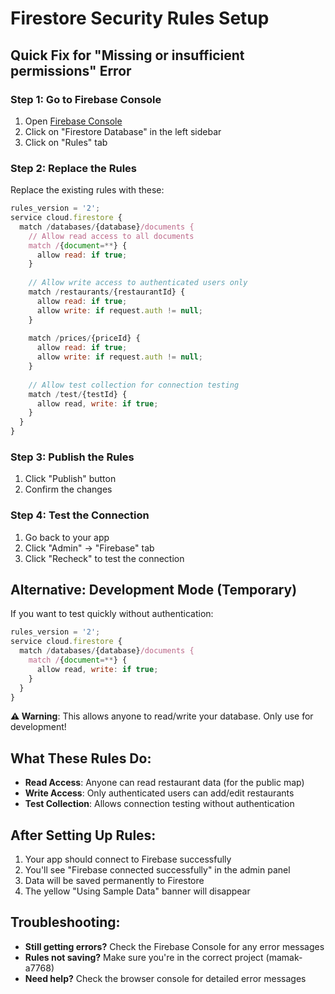 # Firestore Security Rules Setup

## Quick Fix for "Missing or insufficient permissions" Error

### Step 1: Go to Firebase Console
1. Open [Firebase Console](https://console.firebase.google.com/project/mamak-a7768)
2. Click on "Firestore Database" in the left sidebar
3. Click on "Rules" tab

### Step 2: Replace the Rules
Replace the existing rules with these:

```javascript
rules_version = '2';
service cloud.firestore {
  match /databases/{database}/documents {
    // Allow read access to all documents
    match /{document=**} {
      allow read: if true;
    }
    
    // Allow write access to authenticated users only
    match /restaurants/{restaurantId} {
      allow read: if true;
      allow write: if request.auth != null;
    }
    
    match /prices/{priceId} {
      allow read: if true;
      allow write: if request.auth != null;
    }
    
    // Allow test collection for connection testing
    match /test/{testId} {
      allow read, write: if true;
    }
  }
}
```

### Step 3: Publish the Rules
1. Click "Publish" button
2. Confirm the changes

### Step 4: Test the Connection
1. Go back to your app
2. Click "Admin" → "Firebase" tab
3. Click "Recheck" to test the connection

## Alternative: Development Mode (Temporary)

If you want to test quickly without authentication:

```javascript
rules_version = '2';
service cloud.firestore {
  match /databases/{database}/documents {
    match /{document=**} {
      allow read, write: if true;
    }
  }
}
```

**⚠️ Warning**: This allows anyone to read/write your database. Only use for development!

## What These Rules Do:

- **Read Access**: Anyone can read restaurant data (for the public map)
- **Write Access**: Only authenticated users can add/edit restaurants
- **Test Collection**: Allows connection testing without authentication

## After Setting Up Rules:

1. Your app should connect to Firebase successfully
2. You'll see "Firebase connected successfully" in the admin panel
3. Data will be saved permanently to Firestore
4. The yellow "Using Sample Data" banner will disappear

## Troubleshooting:

- **Still getting errors?** Check the Firebase Console for any error messages
- **Rules not saving?** Make sure you're in the correct project (mamak-a7768)
- **Need help?** Check the browser console for detailed error messages
